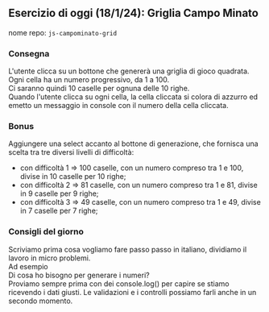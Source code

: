 ## Esercizio di oggi (18/1/24): Griglia Campo Minato

nome repo: `js-campominato-grid`  

### Consegna

L'utente clicca su un bottone che genererà una griglia di gioco quadrata.  
Ogni cella ha un numero progressivo, da 1 a 100.  
Ci saranno quindi 10 caselle per ognuna delle 10 righe.  
Quando l'utente clicca su ogni cella, la cella cliccata si colora di azzurro ed emetto un messaggio in console con il numero della cella cliccata.  

### Bonus

Aggiungere una select accanto al bottone di generazione, che fornisca una scelta tra tre diversi livelli di difficoltà:
- con difficoltà 1 => 100 caselle, con un numero compreso tra 1 e 100, divise in 10 caselle per 10 righe;
- con difficoltà 2 => 81 caselle, con un numero compreso tra 1 e 81, divise in 9 caselle per 9 righe;
- con difficoltà 3 => 49 caselle, con un numero compreso tra 1 e 49, divise in 7 caselle per 7 righe;  

### Consigli del giorno
Scriviamo prima cosa vogliamo fare passo passo in italiano, dividiamo il lavoro in micro problemi.  
Ad esempio  
Di cosa ho bisogno per generare i numeri?  
Proviamo sempre prima con dei console.log() per capire se stiamo ricevendo i dati giusti.
Le validazioni e i controlli possiamo farli anche in un secondo momento.